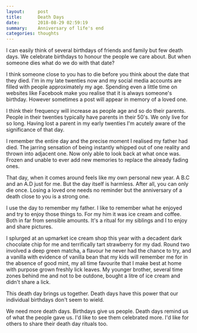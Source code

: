 ```yaml
---
layout:     post
title:      Death Days
date:       2018-08-29 02:59:19
summary:    Anniversary of life's end
categories: thoughts
---
```

I can easily think of several birthdays of friends and family but few death days. We celebrate birthdays to honour the people we care about. But when someone dies what do we do with that date?

I think someone close to you has to die before you think about the date that they died. I'm in my late twenties now and my social media accounts are filled with people approximately my age. Spending even a little time on websites like Facebook make you realise that it is always someone's birthday. However sometimes a post will appear in memory of a loved one.

I think their frequency will increase as people age and so do their parents. People in their twenties typically have parents in their 50's. We only live for so long. Having lost a parent in my early twenties I'm acutely aware of the significance of that day. 

I remember the entire day and the precise moment I realised my father had died. The jarring sensation of being instantly whipped out of one reality and thrown into adjacent one. Now only able to look back at what once was. Frozen and unable to ever add new memories to replace the already fading ones. 

That day, when it comes around feels like my own personal new year. A B.C and an A.D just for me. But the day itself is harmless. After all, you can only die once. Losing a loved one needs no reminder but the anniversary of a death close to you is a strong one. 

I use the day to remember my father. I like to remember what he enjoyed and try to enjoy those things to. For my him it was ice cream and coffee. Both in far from sensible amounts. It's a ritual for my siblings and I to enjoy and share pictures. 

I splurged at an upmarket ice cream shop this year with a decadent dark chocolate chip for me and terrifically tart strawberry for my dad. Round two involved a deep green matcha, a flavour he never had the chance to try, and a vanilla with evidence of vanilla bean that my kids will remember me for in the absence of good mint, my all time favourite that I make best at home with purpose grown freshly lick leaves. My younger brother, several time zones behind me and not to be outdone, bought a litre of ice cream and didn't share a lick. 

This death day brings us together. Death days have this power that our individual birthdays don't seem to wield. 

We need more death days. Birthdays give us people. Death days remind us of what the people gave us. I'd like to see them celebrated more. I'd like for others to share their death day rituals too. 






